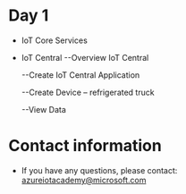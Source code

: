 # Day 1

- IoT Core Services 
- IoT Central
  --Overview IoT Central 
  
  --Create IoT Central Application 
  
  --Create Device – refrigerated truck 
  
  --View Data 

  
# Contact information
- If you have any questions, please contact: azureiotacademy@microsoft.com
